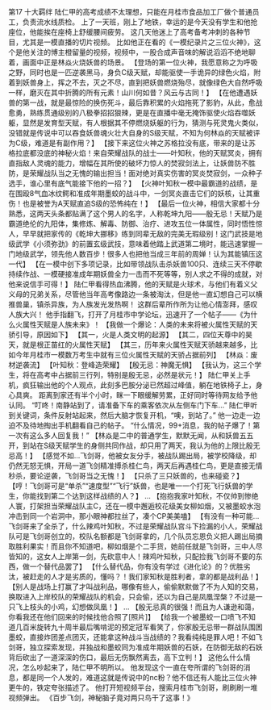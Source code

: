 第17 十大羁绊
	陆仁甲的高考成绩不太理想，只能在月桂市食品加工厂做个普通员工，负责流水线质检。
	上了一天班，刚上了地铁，幸运的是今天没有学生和他抢座位，他能挨在座椅上舒缓腰间疲劳。
	这几天他迷上了高考备考冲刺的各种节目，尤其是一模直播的切片视频。
	比如他正在看的《一模纪录片之三位火神》，这个是他关注的博主橙留量的视频，视频中，一股合成声音味的解说滔滔不绝地聊着，画面中正是林焱火烧妖兽的场景。
	【登场的第一位火神，我愿意称之为呼吸之野，同时也是一匹逆袭黑马，身负C级天赋，却能驱使一手诡异的绿色火焰，附着到妖兽身上，挥之不去，灭之不尽，直到把妖兽燃烧殆尽，就像绿色大自然呼吸一样，磨灭在其中折腾的所有元素！山川何如昔？风云与古同！】
	【在他遭遇妖兽的第一战，就是最惊险的换伤死斗，最后靠积累的火焰拖死了影豹，从此，愈战愈勇，熟练贯通级别的八极拳招招狠辣，更是在直播中毫无掩饰驱使火焰吞噬妖躯，显然是发育型天赋，有人根据其不停燃烧妖躯的行为，猜测与死灵鬼火类似，没错就是传说中可以吞食妖兽魂火壮大自身的S级天赋，不知为何林焱的天赋被评为C级，难道是有副作用？】
	【接下来这位火神之苏格拉没有底，带来的是让苏格拉底都没底的神秘火焰！来自荣耀战队的战士——叶知秋，他的天赋冥炎，拥有直指敌人灵魂的能力，增幅在其所使的破坏力惊人的焚寂剑法上，让妖兽防不胜防，是荣耀战队当之无愧的输出担当！面对绝对真实伤害的冥炎焚寂剑，一众种子选手，谁心里有底气能接下他的一招？】
	【火神叶知秋一模中最霸道的战绩，是在围殴8气血冰纹鳄和准成年期墨蛟的战斗中，一剑冥炎直击它们的妖核，让其重伤！也是被誉为A天赋直追S级的恐怖纯在！】
	【最后一位火神，相信大家都十分熟悉，这两天头条都贴满了这个男人的名字，人称乾坤九阳——殷无忌！天赋乃是霸道绝伦的九阳体，集修炼、解毒、防御、治疗、进攻五位一体属性，同时悟性惊人，早早就把家传的《乾坤大挪移》练到同辈无敌的完美无瑕级别！这门武技是地级武学《小须弥劲》的前置玄级武技，意味着他踏上武道第二境时，能迅速掌握一门地级武学，领先他人数百步！很多人也把他当成三年前的周婵！认为其能镇压这一代】
	【在一模中创下多项记录，比如带领战队击杀妖兽100只、连续三天不停歇持续作战、一模硬接准成年期妖兽全力一击而不死等等，别人求之不得的成就，对他来说信手可得！】
	陆仁甲看得热血沸腾，他的天赋是火球术，与他们有着义父义母的兄弟关系，尽管他当年高考像路边一条被淘汰，但是他一直幻想自己可以横推兽巢，镇杀异族，为人族发光发热啊！
	这群后辈所作所为让他心情澎拜，感叹人族大兴！
	他手指翻飞，打开了月桂市中学论坛，迅速开了一个帖子——《为什么火属性天赋是人族未来》！
	【我做一个爆论：人类的未来将被火属性天赋的天骄引导，原因如下】
	【其一，火是人类文明的起源】
	【其二，四位天尊中的昊天，就是根正苗红的火属性天赋】
	【其三，历年来火属性天赋天骄越来越多，比如今年月桂市一模数万考生中就有三位火属性天赋的天骄占据前列】
	【林焱：废材逆袭流】
	【叶知秋：登峰造荣耀】
	【殷无忌：神魔无惧】
	【我认为，这三个学生，将在高考中占据前三行列，特别是殷无忌，必然是状元！】
	陆仁甲关上手机，疯狂输出他的个人观点，此刻多巴胺分泌已然超过峰值，躺在地铁椅子上，身心具爽。
	距离到家还有半个小时，眯一下眼缓解劳累，正好同时等待网友给予他认同。
	“叮咚！南静站到了，请准备下车的乘客依次从左侧车门下车...”
	陆仁甲听到关键词，条件反射站起来，然后大脑才恢复开机，“噢，到站了。”
	他一边走一边迫不及待地掏出手机翻看自己的帖子。
	“什么情况，99+消息，我的帖子爆了！第一次有这么多人回复我！”
	【林焱是二中的普通学生，默默无闻，从和妖兽五五开，到站在S级天赋学生的身侧共同作战，却只用了两天，我认为他的上限比殷无忌高！】
	【感觉不如...飞剑哥，他被女友分手，被战队踢出局，被学校降级，却仍然无怒无惧，开局一道飞剑精准搏杀桂仁鸟，两天后再遇桂仁鸟，更是直接无情秒杀，要论逆袭，飞剑哥当之无愧！】
	【只杀了三只妖兽的，也来碰瓷？】
	【哼！飞剑哥可是“单杀”“速度型”“飞行”妖兽，也是唯一一个打死飞行妖兽的学生，你能找到第二个达到这样战绩的人？】
	...
	【抱抱我家叶知秋，不仅帅到惨绝人寰，打架担当荣耀战队主C，还在一模中邂逅校花级美女柳如烟，又被墨蛟水泡冲击到同一个岩洞中，那小眼神都拉丝了，凑个CP美美嗑】
	【有没有一种可能...飞剑哥来了全杀了，什么辣鸡叶知秋，不过是荣耀战队宫斗下捡漏的小人，荣耀战队可是飞剑哥创立的，校队名额都是飞剑哥拿的，几个队员忘恩负义把人踢出局摘取胜利果实！而且你不知道吧，柳如烟是个二手货，她前任就是飞剑哥，三中人尽皆知的，这女人上岸第一剑，先砍意中人！辣鸡叶知秋，只配捡我飞剑哥不要的东西，做一个替代品罢了】
	【什么替代品，你有没有学过《进化论》的？优胜劣汰，被赶走的人才是劣质的，懂吗？！我们家知秋是胜利者，拿的都是战利品！】
	【别人是战场上打赢了才叫战利品，哪像有些人，偷偷默默做了不为人知的交易，换取进入上岸校队的荣耀战队的机会，只会偷，还以为自己是凤凰涅槃？不过是一只飞上枝头的小鸡，幻想做凤凰！】
	...
	【殷无忌真的很强！而且为人谦逊和蔼，你看我还在他们回来的时候找他合照了[照片]】
	【给我一个被墨蛟一口喷飞不知道几百米旋转九十周半最后嘴啃泥的预定冠军看笑了，你家殷无忌带一群战队围困墨蛟，直接炸团差点团灭，还能拿这种战斗当战绩的？我看纯纯是罪人吧！不如飞剑哥，独立探索发现，并独战和墨蛟同为准成年期妖兽的石妖，在防御无敌的石妖背后砍出了一道深深的伤口，最后无伤飘然离去，高下立判！】
	这他么什么情况，怎么吵起来了，陆仁甲不明所以。
	他发现这个一直在夸所谓的飞剑哥的消息，都是同一个人发的，难道这就是传说中的nc粉？他不信还有人能比三位火神更牛的，铁定夸张描述了。
	他打开短视频平台，搜索月桂市飞剑哥，刷刷刷一堆视频弹出。
	《百步飞剑，神秘脑子竟对两只鸟干了这事！》
	
